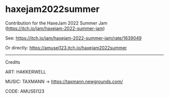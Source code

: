 # haxejam2022summer
Contribution for the HaxeJam 2022 Summer Jam (https://itch.io/jam/haxejam-2022-summer-jam)

See: https://itch.io/jam/haxejam-2022-summer-jam/rate/1639049

Or directly: https://amusei123.itch.io/haxejam2022summer


---
Credits

ART: HAKKERWELL

MUSIC: TAXMANN -> https://taxmann.newgrounds.com/

CODE: AMUSEI123